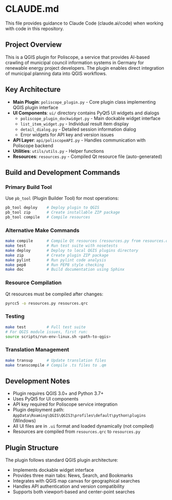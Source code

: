 # CLAUDE.md

This file provides guidance to Claude Code (claude.ai/code) when working with code in this repository.

## Project Overview

This is a QGIS plugin for Poliscope, a service that provides AI-based crawling of municipal council information systems in Germany for renewable energy project developers. The plugin enables direct integration of municipal planning data into QGIS workflows.

## Key Architecture

- **Main Plugin**: `poliscope_plugin.py` - Core plugin class implementing QGIS plugin interface
- **UI Components**: `ui/` directory contains PyQt5 UI widgets and dialogs
  - `poliscope_plugin_dockwidget.py` - Main dockable widget interface
  - `list_item_widget.py` - Individual result item display
  - `detail_dialog.py` - Detailed session information dialog
  - Error widgets for API key and version issues
- **API Layer**: `api/poliscopeAPI.py` - Handles communication with Poliscope backend
- **Utilities**: `utils/utils.py` - Helper functions
- **Resources**: `resources.py` - Compiled Qt resource file (auto-generated)

## Build and Development Commands

### Primary Build Tool
Use `pb_tool` (Plugin Builder Tool) for most operations:
```bash
pb_tool deploy    # Deploy plugin to QGIS
pb_tool zip       # Create installable ZIP package
pb_tool compile   # Compile resources
```

### Alternative Make Commands
```bash
make compile      # Compile Qt resources (resources.py from resources.qrc)
make test         # Run test suite with nosetests
make deploy       # Deploy to local QGIS plugins directory
make zip          # Create plugin ZIP package
make pylint       # Run pylint code analysis
make pep8         # Run PEP8 style checking
make doc          # Build documentation using Sphinx
```

### Resource Compilation
Qt resources must be compiled after changes:
```bash
pyrcc5 -o resources.py resources.qrc
```

### Testing
```bash
make test         # Full test suite
# For QGIS module issues, first run:
source scripts/run-env-linux.sh <path-to-qgis>
```

### Translation Management
```bash
make transup      # Update translation files
make transcompile # Compile .ts files to .qm
```

## Development Notes

- Plugin requires QGIS 3.0+ and Python 3.7+
- Uses PyQt5 for UI components
- API key required for Poliscope service integration
- Plugin deployment path: `AppData\Roaming\QGIS\QGIS3\profiles\default\python\plugins` (Windows)
- All UI files are in `.ui` format and loaded dynamically (not compiled)
- Resources are compiled from `resources.qrc` to `resources.py`

## Plugin Structure

The plugin follows standard QGIS plugin architecture:
- Implements dockable widget interface
- Provides three main tabs: News, Search, and Bookmarks
- Integrates with QGIS map canvas for geographical searches
- Handles API authentication and version compatibility
- Supports both viewport-based and center-point searches
